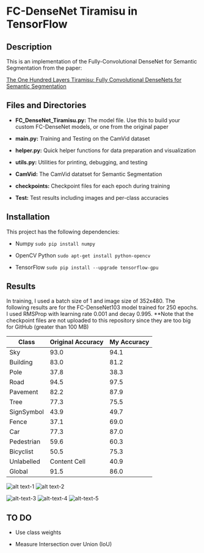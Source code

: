 # FC-DenseNet Tiramisu in TensorFlow

## Description
This is an implementation of the Fully-Convolutional DenseNet for Semantic Segmentation from the paper:

[The One Hundred Layers Tiramisu: Fully Convolutional DenseNets for Semantic Segmentation](https://arxiv.org/pdf/1611.09326.pdf)


## Files and Directories

- **FC_DenseNet_Tiramisu.py:** The model file. Use this to build your custom FC-DenseNet models, or one from the original paper

- **main.py:** Training and Testing on the CamVid dataset

- **helper.py:** Quick helper functions for data preparation and visualization

- **utils.py:** Utilities for printing, debugging, and testing

- **CamVid:** The CamVid datatset for Semantic Segmentation

- **checkpoints:** Checkpoint files for each epoch during training

- **Test:** Test results including images and per-class accuracies


## Installation
This project has the following dependencies:

- Numpy `sudo pip install numpy`

- OpenCV Python `sudo apt-get install python-opencv`

- TensorFlow `sudo pip install --upgrade tensorflow-gpu`


## Results

In training, I used a batch size of 1 and image size of 352x480. The following results are for the FC-DenseNet103 model trained for 250 epochs. I used RMSProp with learning rate 0.001 and decay 0.995. **Note that the checkpoint files are not uploaded to this repository since they are too big for GitHub (greater than 100 MB)


| Class 	| Original Accuracy  	| My Accuracy |
| ------------- 		| ------------- | -------------|
| Sky  		| 93.0 | 94.1  |
| Building 		| 83.0  | 81.2  |
| Pole  		| 37.8  | 38.3  |
| Road 		| 94.5  | 97.5  |
| Pavement  		| 82.2  | 87.9  |
| Tree 		| 77.3  | 75.5  |
| SignSymbol  		| 43.9  | 49.7  |
| Fence 		| 37.1  | 69.0  |
| Car  		| 77.3  | 87.0  |
| Pedestrian 		| 59.6  | 60.3  |
| Bicyclist  		| 50.5  | 75.3  |
| Unlabelled 		| Content Cell  | 40.9  |
| Global  		| 91.5 | 86.0  |


![alt text-1](https://github.com/GeorgeSeif/FC-DenseNet-Tiramisu/blob/master/Images/loss_vs_epochs.png) ![alt text-2](https://github.com/GeorgeSeif/FC-DenseNet-Tiramisu/blob/master/Images/accuracy_vs_epochs.png)

![alt-text-3](https://github.com/GeorgeSeif/FC-DenseNet-Tiramisu/blob/master/Images/0001TP_008550.png "Original") ![alt-text-4](https://github.com/GeorgeSeif/FC-DenseNet-Tiramisu/blob/master/Images/0001TP_008550_gt.png "GT") ![alt-text-5](https://github.com/GeorgeSeif/FC-DenseNet-Tiramisu/blob/master/Images/0001TP_008550_pred.png "Result")



## TO DO

- Use class weights

- Measure Intersection over Union (IoU)